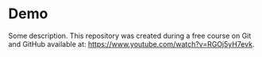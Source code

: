 # Demo

Some description. This repository was created during a free course on Git and GitHub available at: https://www.youtube.com/watch?v=RGOj5yH7evk.

